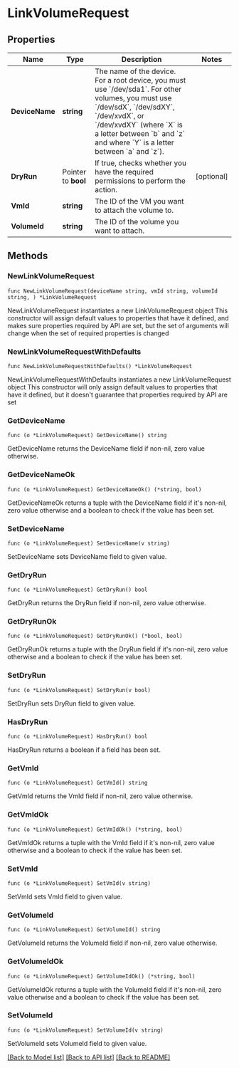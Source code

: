 # LinkVolumeRequest

## Properties

Name | Type | Description | Notes
------------ | ------------- | ------------- | -------------
**DeviceName** | **string** | The name of the device. For a root device, you must use &#x60;/dev/sda1&#x60;. For other volumes, you must use &#x60;/dev/sdX&#x60;, &#x60;/dev/sdXY&#x60;, &#x60;/dev/xvdX&#x60;, or &#x60;/dev/xvdXY&#x60; (where &#x60;X&#x60; is a letter between &#x60;b&#x60; and &#x60;z&#x60; and where &#x60;Y&#x60; is a letter between &#x60;a&#x60; and &#x60;z&#x60;). | 
**DryRun** | Pointer to **bool** | If true, checks whether you have the required permissions to perform the action. | [optional] 
**VmId** | **string** | The ID of the VM you want to attach the volume to. | 
**VolumeId** | **string** | The ID of the volume you want to attach. | 

## Methods

### NewLinkVolumeRequest

`func NewLinkVolumeRequest(deviceName string, vmId string, volumeId string, ) *LinkVolumeRequest`

NewLinkVolumeRequest instantiates a new LinkVolumeRequest object
This constructor will assign default values to properties that have it defined,
and makes sure properties required by API are set, but the set of arguments
will change when the set of required properties is changed

### NewLinkVolumeRequestWithDefaults

`func NewLinkVolumeRequestWithDefaults() *LinkVolumeRequest`

NewLinkVolumeRequestWithDefaults instantiates a new LinkVolumeRequest object
This constructor will only assign default values to properties that have it defined,
but it doesn't guarantee that properties required by API are set

### GetDeviceName

`func (o *LinkVolumeRequest) GetDeviceName() string`

GetDeviceName returns the DeviceName field if non-nil, zero value otherwise.

### GetDeviceNameOk

`func (o *LinkVolumeRequest) GetDeviceNameOk() (*string, bool)`

GetDeviceNameOk returns a tuple with the DeviceName field if it's non-nil, zero value otherwise
and a boolean to check if the value has been set.

### SetDeviceName

`func (o *LinkVolumeRequest) SetDeviceName(v string)`

SetDeviceName sets DeviceName field to given value.


### GetDryRun

`func (o *LinkVolumeRequest) GetDryRun() bool`

GetDryRun returns the DryRun field if non-nil, zero value otherwise.

### GetDryRunOk

`func (o *LinkVolumeRequest) GetDryRunOk() (*bool, bool)`

GetDryRunOk returns a tuple with the DryRun field if it's non-nil, zero value otherwise
and a boolean to check if the value has been set.

### SetDryRun

`func (o *LinkVolumeRequest) SetDryRun(v bool)`

SetDryRun sets DryRun field to given value.

### HasDryRun

`func (o *LinkVolumeRequest) HasDryRun() bool`

HasDryRun returns a boolean if a field has been set.

### GetVmId

`func (o *LinkVolumeRequest) GetVmId() string`

GetVmId returns the VmId field if non-nil, zero value otherwise.

### GetVmIdOk

`func (o *LinkVolumeRequest) GetVmIdOk() (*string, bool)`

GetVmIdOk returns a tuple with the VmId field if it's non-nil, zero value otherwise
and a boolean to check if the value has been set.

### SetVmId

`func (o *LinkVolumeRequest) SetVmId(v string)`

SetVmId sets VmId field to given value.


### GetVolumeId

`func (o *LinkVolumeRequest) GetVolumeId() string`

GetVolumeId returns the VolumeId field if non-nil, zero value otherwise.

### GetVolumeIdOk

`func (o *LinkVolumeRequest) GetVolumeIdOk() (*string, bool)`

GetVolumeIdOk returns a tuple with the VolumeId field if it's non-nil, zero value otherwise
and a boolean to check if the value has been set.

### SetVolumeId

`func (o *LinkVolumeRequest) SetVolumeId(v string)`

SetVolumeId sets VolumeId field to given value.



[[Back to Model list]](../README.md#documentation-for-models) [[Back to API list]](../README.md#documentation-for-api-endpoints) [[Back to README]](../README.md)



